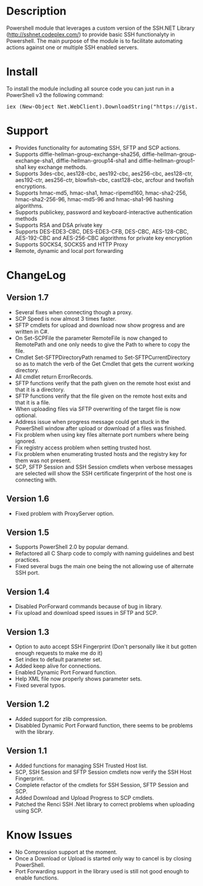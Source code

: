 # Description
Powershell module that leverages a custom version of the SSH.NET Library (http://sshnet.codeplex.com/) to provide basic SSH functionalyty in Powershell.
The main purpose of the module is to facilitate automating actions against one or multiple SSH enabled servers.

# Install
To install the module including all source code you can just run in a PowerShell v3 the following command:
<pre>
iex (New-Object Net.WebClient).DownloadString("https://gist.github.com/darkoperator/6152630/raw/c67de4f7cd780ba367cccbc2593f38d18ce6df89/instposhsshdev")
</pre>

# Support
* Provides functionality for automating SSH, SFTP and SCP actions.
* Supports diffie-hellman-group-exchange-sha256, diffie-hellman-group-exchange-sha1, diffie-hellman-group14-sha1 and diffie-hellman-group1-sha1 key exchange methods.
* Supports 3des-cbc, aes128-cbc, aes192-cbc, aes256-cbc, aes128-ctr, aes192-ctr, aes256-ctr, blowfish-cbc, cast128-cbc, arcfour and twofish encryptions.
* Supports hmac-md5, hmac-sha1, hmac-ripemd160, hmac-sha2-256, hmac-sha2-256-96, hmac-md5-96 and hmac-sha1-96 hashing algorithms.
* Supports publickey, password and keyboard-interactive authentication methods
* Supports RSA and DSA private key
* Supports DES-EDE3-CBC, DES-EDE3-CFB, DES-CBC, AES-128-CBC, AES-192-CBC and AES-256-CBC algorithms for private key encryption
* Supports SOCKS4, SOCKS5 and HTTP Proxy
* Remote, dynamic and local port forwarding

# ChangeLog
## Version 1.7
* Several fixes when connecting though a proxy.
* SCP Speed is now almost 3 times faster.
* SFTP cmdlets for upload and download now show progress and are written in C#.
* On Set-SCPFile the parameter RemoteFile is now changed to RemotePath and one only needs to give the Path to where to copy the file.
* Cmdlet Set-SFTPDirectoryPath renamed to Set-SFTPCurrentDirectory so as to match the verb of the Get Cmdlet that gets the current working directory.
* All cmdlet return ErrorRecords.
* SFTP functions verify that the path given on the remote host exist and that it is a directory.
* SFTP functions verify that the file given on the remote host exits and that it is a file.
* When uploading files via SFTP overwriting of the target file is now optional.
* Address issue when progress message could get stuck in the PowerShell window after upload or download of a files was finished.
* Fix problem when using key files alternate port numbers where being ignored.
* Fix registry access problem when setting trusted host.
* Fix problem when enumerating trusted hosts and the registry key for them was not present.
* SCP, SFTP Session and SSH Session cmdlets when verbose messages are selected will show the SSH certificate fingerprint of the host one is connecting with. 
 

## Version 1.6
* Fixed problem with ProxyServer option.

## Version 1.5
* Supports PowerShell 2.0 by popular demand.
* Refactored all C Sharp code to comply with naming guidelines and best practices.
* Fixed several bugs the main one being the not allowing use of alternate SSH port.

## Version 1.4
* Disabled PorForward commands because of bug in library.
* Fix upload and download speed issues in SFTP and SCP.

## Version 1.3
* Option to auto accept SSH Fingerprint (Don't personally like it but gotten enough requests to make me do it)
* Set index to default parameter set.
* Added keep alive for connections.
* Enabled Dynamic Port Forward function.
* Help XML file now properly shows parameter sets.
* Fixed several typos.

## Version 1.2
* Added support for zlib compression.
* Disabbled Dynamic Port Forward function, there seems to be problems with the library.

## Version 1.1
* Added functions for managing SSH Trusted Host list.
* SCP, SSH Session and SFTP Session cmdlets now verify the SSH Host Fingerprint.
* Complete refactor of the cmdlets for SSH Session, SFTP Session and SCP.
* Added Download and Upload Progress to SCP cmdlets.
* Patched the Renci SSH .Net library to correct problems when uploading using SCP.

# Know Issues
* No Compression support at the moment.
* Once a Download or Upload is started only way to cancel is by closing PowerShell.
* Port Forwarding support in the library used is still not good enough to enable functions. 

